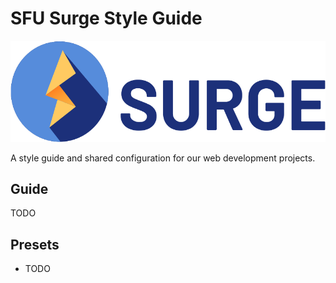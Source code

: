 # SFU Surge Style Guide

<img src=".github/assets/surge.svg" alt="SFU Surge Logo" />

A style guide and shared configuration for our web development projects.

## Guide

TODO

## Presets

- TODO
